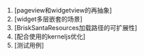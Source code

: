 1. [pageview和widgetview的再抽象]
2. [widget多层嵌套的场景]
3. [BriskSantaResources加载路径的可扩展性]
4. [配合使用的kerneljs优化]
5. [测试用例]
